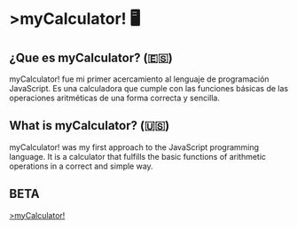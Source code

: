 # >myCalculator! 🖥

## ¿Que es myCalculator? (🇪🇸)

myCalculator! fue mi primer acercamiento al lenguaje de programación JavaScript. Es una calculadora que cumple con las funciones básicas de las operaciones aritméticas de una forma correcta y sencilla.

## What is myCalculator?  (🇺🇸)

myCalculator! was my first approach to the JavaScript programming language. It is a calculator that fulfills the basic functions of arithmetic operations in a correct and simple way.

## BETA
[>myCalculator!](https://tomdvazq.github.io/myCalculator/)
